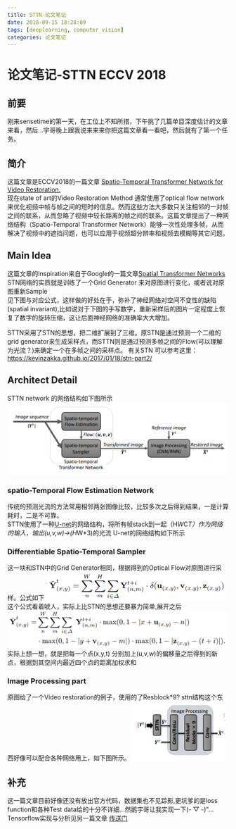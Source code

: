 ```yaml
---
title: STTN-论文笔记
date: 2018-09-15 18:28:09
tags: [deeplearning, computer vision]
categories: 论文笔记
---
```

# 论文笔记-STTN ECCV 2018 
## 前要
刚来sensetime的第一天，在工位上不知所措，下午挑了几篇单目深度估计的文章来看，然后...宇哥晚上跟我说来来来你把这篇文章看一看吧，然后就有了第一个任务。  
## 简介
这篇文章是ECCV2018的一篇文章 [Spatio-Temporal Transformer Network for Video Restoration.](http://openaccess.thecvf.com/content_ECCV_2018/html/Tae_Hyun_Kim_Spatio-temporal_Transformer_Network_ECCV_2018_paper.html)  
现在state of art的Video Restoration Method 通常使用了optical flow network来优化视频中帧与帧之间的短时的信息。然而这些方法大多数只关注相邻的一对帧之间的联系，从而忽略了视频中较长距离的帧之间的联系。这篇文章提出了一种网络结构（Spatio-Temporal Transformer Network）能够一次性处理多帧，从而解决了视频中的遮挡问题，也可以应用于视频超分辨率和视频去模糊等其它问题。

## Main Idea
这篇文章的Inspiration来自于Google的一篇文章[Spatial Transformer Networks](https://arxiv.org/abs/1506.02025)   
STN网络的实质就是训练了一个Grid Generator 来对原图进行变化，或者说对原图重新Sample  
见下图与对应公式，这样做的好处在于，弥补了神经网络对空间不变性的缺陷(spatial invariant),比如说对于下图的手写数字，重新采样后的图片一定程度上恢复了数字的旋转压缩，这让后面神经网络的准确率大大增加。

STTN采用了STN的思想，把二维扩展到了三维。原STN是通过预测一个二维的grid generator来生成采样点，而STTN则是通过预测多帧之间的Flow(可以理解为光流？)来确定一个在多帧之间的采样点。
有关STN 可以参考这里：https://kevinzakka.github.io/2017/01/18/stn-part2/

## Architect Detail
STTN network 的网络结构如下图所示
![STTN 网络结构](/images/sttn/architecture.png)
### spatio-Temporal Flow Estimation Network
传统的预测光流的方法常用相邻两张图像比较，比较多次之后得到结果，一是计算耗时，二是不可靠。  
STTN使用了一种[U-net](https://arxiv.org/abs/1505.04597v1)的网络结构，将所有帧stack到一起（H*W*C*T）作为网络的输入，输出(u,v,w)->(H*W*3)的光流
U-net的网络结构如下所示

### Differentiable Spatio-Temporal Sampler
这一块和STN中的Grid Generator相同，根据得到的Optical Flow对原图进行采样。公式如下
![](/images/sttn/formu_1.png)
这个公式看着唬人，实际上比STN的思想还要暴力简单,展开之后
![](/images/sttn/formu_2.png)
实际上想一想，就是把每一个点(x,y,t) 分别加上(u,v,w)的偏移量之后得到的新点，根据到其空间内最近四个点的距离加权求和

### Image Processing part
原图给了一个Video restoration的例子，使用的了Resblock*9? sttn结构这个东西好像可以配合各种网络用上，如下图所示。
![](/images/sttn/architecture2.png)

## 补充
这一篇文章目前好像还没有放出官方代码，数据集也不见踪影,更坑爹的是loss function和各种Test data给的十分不详细...然鹅宇哥让我实现一下(- ▽ -)"...  
Tensorflow实现与分析见另一篇文章 [传送门](../STTN-tf-Implementation/)